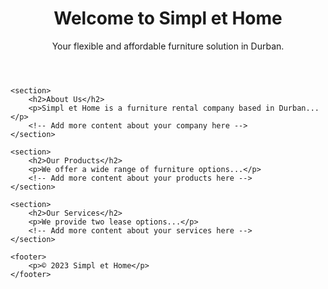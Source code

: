 <!DOCTYPE html>
<html>
<head>
    <title>Simpl et Home</title>
    <style>
        /* Add your CSS styles here */
    </style>
</head>
<body>
    <header>
        <h1>Welcome to Simpl et Home</h1>
        <p>Your flexible and affordable furniture solution in Durban.</p>
    </header>

    <section>
        <h2>About Us</h2>
        <p>Simpl et Home is a furniture rental company based in Durban...</p>
        <!-- Add more content about your company here -->
    </section>

    <section>
        <h2>Our Products</h2>
        <p>We offer a wide range of furniture options...</p>
        <!-- Add more content about your products here -->
    </section>

    <section>
        <h2>Our Services</h2>
        <p>We provide two lease options...</p>
        <!-- Add more content about your services here -->
    </section>

    <footer>
        <p>© 2023 Simpl et Home</p>
    </footer>
</body>
</html>
